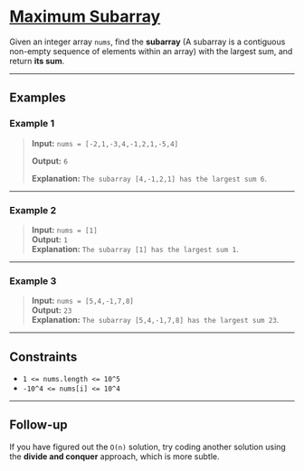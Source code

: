 # [Maximum Subarray](https://leetcode.com/problems/maximum-subarray/)

Given an integer array `nums`, find the **subarray** (A subarray is a contiguous non-empty sequence of elements within an array) with the largest sum, and return **its sum**.

---

## Examples

### Example 1
> **Input:**  `nums = [-2,1,-3,4,-1,2,1,-5,4]`  
>  
> **Output:**  `6`  
>  
> **Explanation:**  `The subarray [4,-1,2,1] has the largest sum 6`.

---

### Example 2
> **Input:**   `nums = [1]`  
> **Output:**  `1`  
> **Explanation:**  `The subarray [1] has the largest sum 1`.

---

### Example 3
> **Input:**   `nums = [5,4,-1,7,8]`   
> **Output:**  `23`  
> **Explanation:**   `The subarray [5,4,-1,7,8] has the largest sum 23`.

---

## Constraints
- `1 <= nums.length <= 10^5`
- `-10^4 <= nums[i] <= 10^4`

---

## Follow-up
If you have figured out the `O(n)` solution, try coding another solution using the **divide and conquer** approach, which is more subtle.
